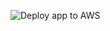 ![Deploy app to AWS](https://github.com/muldos/graphql-serverless/workflows/Deploy%20app%20to%20AWS/badge.svg)